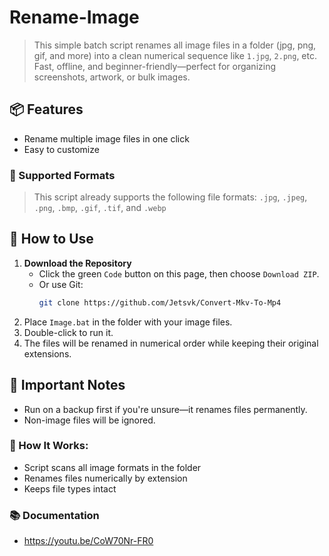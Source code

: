 # Rename-Image

> This simple batch script renames all image files in a folder (jpg, png, gif, and more) into a clean numerical sequence like `1.jpg`, `2.png`, etc. Fast, offline, and beginner-friendly—perfect for organizing screenshots, artwork, or bulk images.

## 📦 Features

- Rename multiple image files in one click
- Easy to customize
     
### 🔗 Supported Formats
> This script already supports the following file formats:
> `.jpg`, `.jpeg`, `.png`, `.bmp`, `.gif`, `.tif`, and `.webp`

## 🔧 How to Use

1. **Download the Repository**
   - Click the green `Code` button on this page, then choose `Download ZIP`.
   - Or use Git:
     ```bash
     git clone https://github.com/Jetsvk/Convert-Mkv-To-Mp4
     ```
2. Place `Image.bat` in the folder with your image files.
3. Double-click to run it.
4. The files will be renamed in numerical order while keeping their original extensions.

## 🚫 Important Notes

- Run on a backup first if you're unsure—it renames files permanently.
- Non-image files will be ignored.

### 💾 How It Works:
- Script scans all image formats in the folder
- Renames files numerically by extension
- Keeps file types intact

### 📚 Documentation
- https://youtu.be/CoW70Nr-FR0
